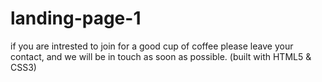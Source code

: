 # landing-page-1
if you are intrested to join for a good cup of coffee please leave your contact,
and we will be in touch as soon as possible.
(built with HTML5 & CSS3)
